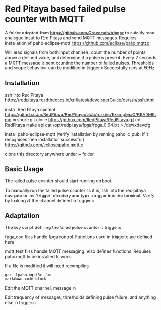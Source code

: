# Red Pitaya based failed pulse counter with MQTT

A folder adapted from https://github.com/Grozomah/trigger to quickly read analogue input to Red Pitaya and send MQTT messages.
Requires installation of paho-eclipse-mqtt https://github.com/eclipse/paho.mqtt.c 

Will read signals from both input channels, count the number of points above a defined value, and determine if a pulse is present. 
Every 2 seconds a MQTT message is sent counting the number of failed pulses.
Thresholds and scope behaviour can be modified in trigger.c
Succesfully runs at 50Hz.

## Installation

ssh into Red Pitaya https://redpitaya.readthedocs.io/en/latest/developerGuide/os/ssh/ssh.html

install Red Pitaya content https://github.com/RedPitaya/RedPitaya/blob/master/Examples/C/README.md
in short: 
git clone https://github.com/RedPitaya/RedPitaya.git
cd RedPitaya
make api
cat /opt/redpitaya/fpga/fpga_0.94.bit > /dev/xdevcfg

install paho-eclipse-mqtt (verify installation by running paho_c_pub, if it recognises then installation successful) https://github.com/eclipse/paho.mqtt.c

clone this directory anywhere under ~ folder 

## Basic Usage

The failed pulse counter should start running on boot.

To manually run the failed pulse counter as it is, ssh into the red pitaya, navigate to the 'trigger' directory and type ./trigger into the terminal.
Verify by looking at the channel defined in trigger.c

## Adaptation
The key script defining the failed pulse counter is trigger.c

fpga_osc files handle fpga control. Functions used in trigger.c are defined here

mqtt_test files handle MQTT messaging. Also defines functions. Requires paho.mqtt to be installed to work.

If a file is modified it will need recompiling

```
gcc -lpaho-mqtt3c -lm
markdown code block
```

Edit the MQTT channel, message in 

Edit frequency of messages, thresholds defining pulse failure, and anything else in trigger.c




  
